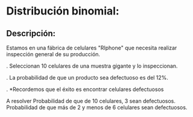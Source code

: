 # Distribución binomial: 

## Descripción: 

 Estamos en una fábrica de celulares "RIphone" que necesita realizar inspección general de su producción.

. Seleccionan 10 celulares de una muestra gigante y lo inspeccionan.

. La probabilidad de que un producto sea defectuoso es del 12%.

. *Recordemos que el éxito es encontrar celulares defectuosos

A resolver
Probabilidad de que de 10 celulares, 3 sean defectuosos.
Probabilidad de que más de 2 y menos de 6 celulares sean defectuosos.

